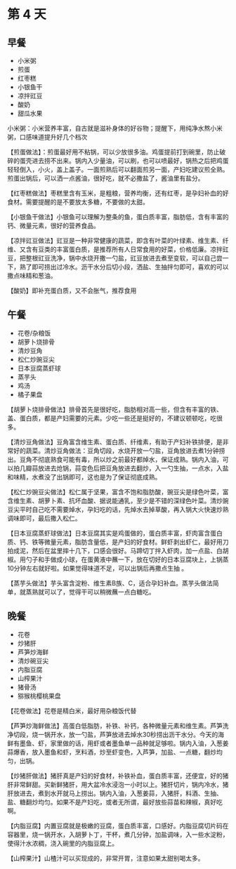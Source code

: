 # 第 4 天

## 早餐

* 小米粥
* 煎蛋
* 红枣糕
* 小银鱼干
* 凉拌豇豆
* 酸奶
* 甜瓜水果

小米粥：小米营养丰富，自古就是滋补身体的好谷物；提醒下，用纯净水熬小米粥，口感味道提升好几个档次

【煎蛋做法】：煎蛋最好用不粘锅，可以少放很多油。鸡蛋提前打到碗里，防止破碎的蛋壳进去捞不出来。锅内入少量油，可以刷，也可以喷最好，锅热之后把鸡蛋轻轻倒入，小火，盖上盖子。一面煎熟后可以翻面煎另一面，产妇吃建议煎全熟。煎蛋出锅后，可以洒一点酱油，很好吃，就不必撒盐了，酱油里有盐分。

【红枣糕做法】枣糕里含有玉米，是粗粮，营养均衡，还有红枣，是孕妇补血的好食材。需要提醒的是不要放太多糖，不要做的太甜。

【小银鱼干做法】小银鱼可以理解为整条的鱼，蛋白质丰富，脂肪低，含有丰富的钙、微量元素，很好的营养食品。

【凉拌豇豆做法】豇豆是一种非常健康的蔬菜，即含有叶菜的叶绿素、维生素、纤维、又含有豆类的丰富蛋白质，是推荐所有人日常食用的好菜，价格低廉。凉拌豇豆，把整根豇豆洗净，锅中水烧开撒一勺盐，豇豆放进去煮至变软，可以自己尝一下，熟了即可捞出过冷水。沥干水分后切小段，洒盐、生抽拌匀即可，喜欢的可以撒点味精和葱油。

【酸奶】即补充蛋白质，又不会胀气，推荐食用


## 午餐

* 花卷/杂粮饭
* 胡萝卜烧排骨
* 清炒豆角
* 松仁炒豌豆尖
* 日本豆腐蒸虾球
* 蒸芋头
* 鸡汤
* 橘子果盘

【胡萝卜烧排骨做法】排骨首先是很好吃，脂肪相对高一些，但含有丰富的铁、盖、蛋白质，都是产妇需要的元素。少吃一些还是挺好的，不建议顿顿吃，吃很多。

【清炒豆角做法】豆角富含维生素、蛋白质、纤维素，有助于产妇补铁排便，是非常好的蔬菜。清炒豆角做法：豆角切段，水烧开放一勺盐，豆角放进去煮1分钟捞出。豆角不彻底熟食可能有毒，所以炒之前最好都焯水，保证成熟。锅内入油，可以拍几瓣蒜放进去炝锅，蒜变色后把豆角放进去翻炒，入一勺生抽，一点水，入盐和味精，水煮没了出锅即可，这也是为了保证彻底成熟。

【松仁炒豌豆尖做法】松仁属于坚果，富含不饱和脂肪酸，豌豆尖是绿色叶菜，富含维生素、胡萝卜素、抗坏血酸、据说能通乳，至少是不错的深绿色叶菜。清炒豌豆尖平时自己吃不需要焯水，孕妇吃的话，先焯水去掉草酸，再入锅大火快速炒熟调味即可，最后撒入松仁。

【日本豆腐蒸虾球做法】日本豆腐其实是鸡蛋做的，蛋白质丰富，虾肉富含蛋白质、钙、铁等微量元素，脂肪含量低，是产妇的好食材。鲜虾剥出虾仁，最好用刀拍成泥，然后在盆里摔十几下，口感会很好。马蹄切丁拌入虾肉，加一点盐、白胡椒。用勺子和手做成小球，在蛋黄液中蘸一下，放在切好的日本豆腐块上，上锅蒸10分钟左右就好啦。如果觉得味道不足，可以出锅后再撒点生抽 。

【蒸芋头做法】芋头富含淀粉、维生素B族、C，适合孕妇补血。蒸芋头做法简单，就蒸熟就可以了，觉得干可以稍微蘸一点白糖吃。


##  晚餐

* 花卷
* 炒猪肝
* 芦笋炒海鲜
* 清炒碗豆尖
* 内脂豆腐
* 山榨果汁
* 猪骨汤
* 猕猴桃樱桃果盘

【花卷做法】花卷是精白米，最好用杂粮饭代替

【芦笋炒海鲜做法】高蛋白低脂肪，补铁、补钙，各种微量元素和维生素。芦笋洗净切段，烧一锅开水，放一勺盐，芦笋放进去焯水30秒捞出沥干水分。今天的海鲜有墨鱼、虾，家里做的话，用虾或者墨鱼单一品种就足够啦。锅内入油，入葱姜蒜爆香，放入墨鱼和虾，烹料酒，炒至虾变色，入芦笋，加盐、一点糖，翻炒均匀，出锅。

【炒猪肝做法】猪肝真是产妇的好食材，补铁补血，蛋白质丰富，还便宜，好的猪肝非常鲜甜。买新鲜猪肝，用大盆冷水浸泡一小时以上。猪肝切片，锅内冷水，猪肝放进去，煮到水开就马上捞出。锅内入油，入葱姜蒜，入猪肝，料酒、生抽、盐、糖翻炒均匀。如果不是产妇吃，或者无所谓，最好放些蒜苗和辣椒，真好吃啊。

【内脂豆腐】内置豆腐就是极嫩的豆腐，蛋白质丰富，口感好。内脂豆腐切片码在容器里，烧一锅开水，入胡萝卜丁，干杯，煮几分钟，加盐调味，入一些水淀粉，使得汁水浓稠，浇入碗里的内脂豆腐上。

【山榨果汁】山楂汁可以买现成的，非常开胃，注意如果太甜别喝太多。
